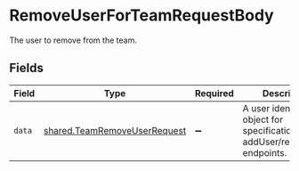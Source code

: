 # RemoveUserForTeamRequestBody

The user to remove from the team.


## Fields

| Field                                                                                 | Type                                                                                  | Required                                                                              | Description                                                                           |
| ------------------------------------------------------------------------------------- | ------------------------------------------------------------------------------------- | ------------------------------------------------------------------------------------- | ------------------------------------------------------------------------------------- |
| `data`                                                                                | [shared.TeamRemoveUserRequest](../../models/shared/teamremoveuserrequest.md)          | :heavy_minus_sign:                                                                    | A user identification object for specification with the addUser/removeUser endpoints. |